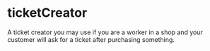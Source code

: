 # ticketCreator
A ticket creator you may use if you are a worker in a shop and your customer will ask for a ticket after purchasing something.
